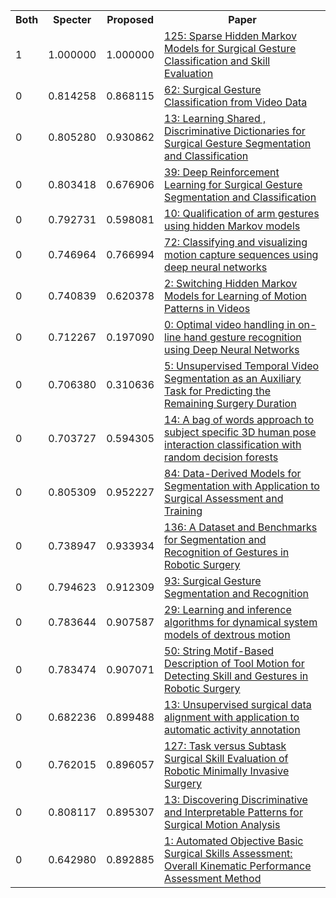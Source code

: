 <html><table><tr>
<th>Both</th>
<th>Specter</th>
<th>Proposed</th>
<th>Paper</th>
</tr>
<tr>
<td>1</td>
<td>1.000000</td>
<td>1.000000</td>
<td><a href="https://www.semanticscholar.org/paper/c11126a78b85341f98f482377ab2913491bf8f46">125: Sparse Hidden Markov Models for Surgical Gesture Classification and Skill Evaluation</a></td>
</tr>
<tr>
<td>0</td>
<td>0.814258</td>
<td>0.868115</td>
<td><a href="https://www.semanticscholar.org/paper/52f64b00ef4a3ac30bd12a34db2281f53df16efa">62: Surgical Gesture Classification from Video Data</a></td>
</tr>
<tr>
<td>0</td>
<td>0.805280</td>
<td>0.930862</td>
<td><a href="https://www.semanticscholar.org/paper/aab897a687af98b8268b4468e83b3767af9ec6c7">13: Learning Shared , Discriminative Dictionaries for Surgical Gesture Segmentation and Classification</a></td>
</tr>
<tr>
<td>0</td>
<td>0.803418</td>
<td>0.676906</td>
<td><a href="https://www.semanticscholar.org/paper/beb33653b90a1dfcf98a1bd97d59ecdf02a87352">39: Deep Reinforcement Learning for Surgical Gesture Segmentation and Classification</a></td>
</tr>
<tr>
<td>0</td>
<td>0.792731</td>
<td>0.598081</td>
<td><a href="https://www.semanticscholar.org/paper/52f57c55fed8b67ced94b773f097b334976c2094">10: Qualification of arm gestures using hidden Markov models</a></td>
</tr>
<tr>
<td>0</td>
<td>0.746964</td>
<td>0.766994</td>
<td><a href="https://www.semanticscholar.org/paper/62322c6c79bd4889da6e8a54a01b014525c1e774">72: Classifying and visualizing motion capture sequences using deep neural networks</a></td>
</tr>
<tr>
<td>0</td>
<td>0.740839</td>
<td>0.620378</td>
<td><a href="https://www.semanticscholar.org/paper/f21d547173b45e10ffa8f231349310bfd6ae2b0a">2: Switching Hidden Markov Models for Learning of Motion Patterns in Videos</a></td>
</tr>
<tr>
<td>0</td>
<td>0.712267</td>
<td>0.197090</td>
<td><a href="https://www.semanticscholar.org/paper/754c82c9df19c930e015689ebbac0a0bd6ee3092">0: Optimal video handling in on-line hand gesture recognition using Deep Neural Networks</a></td>
</tr>
<tr>
<td>0</td>
<td>0.706380</td>
<td>0.310636</td>
<td><a href="https://www.semanticscholar.org/paper/2bd59cef9f7d3abe6003ac751a473358d76c6eb8">5: Unsupervised Temporal Video Segmentation as an Auxiliary Task for Predicting the Remaining Surgery Duration</a></td>
</tr>
<tr>
<td>0</td>
<td>0.703727</td>
<td>0.594305</td>
<td><a href="https://www.semanticscholar.org/paper/2b7bc3041afda94b6aef5d58b563ae83b39ed826">14: A bag of words approach to subject specific 3D human pose interaction classification with random decision forests</a></td>
</tr>
<tr>
<td>0</td>
<td>0.805309</td>
<td>0.952227</td>
<td><a href="https://www.semanticscholar.org/paper/067ec3a26063e20984d61aecfd93f36743a8f706">84: Data-Derived Models for Segmentation with Application to Surgical Assessment and Training</a></td>
</tr>
<tr>
<td>0</td>
<td>0.738947</td>
<td>0.933934</td>
<td><a href="https://www.semanticscholar.org/paper/a4044c27188bd7279e406e0508f4a9548ba909c3">136: A Dataset and Benchmarks for Segmentation and Recognition of Gestures in Robotic Surgery</a></td>
</tr>
<tr>
<td>0</td>
<td>0.794623</td>
<td>0.912309</td>
<td><a href="https://www.semanticscholar.org/paper/4ab382d0a97b4a193b844d982218d23ed91e640f">93: Surgical Gesture Segmentation and Recognition</a></td>
</tr>
<tr>
<td>0</td>
<td>0.783644</td>
<td>0.907587</td>
<td><a href="https://www.semanticscholar.org/paper/b16c176bf9859a587afa393e16852aa514255ba8">29: Learning and inference algorithms for dynamical system models of dextrous motion</a></td>
</tr>
<tr>
<td>0</td>
<td>0.783474</td>
<td>0.907071</td>
<td><a href="https://www.semanticscholar.org/paper/555530521a391df62edca0c602c1df05af1e2761">50: String Motif-Based Description of Tool Motion for Detecting Skill and Gestures in Robotic Surgery</a></td>
</tr>
<tr>
<td>0</td>
<td>0.682236</td>
<td>0.899488</td>
<td><a href="https://www.semanticscholar.org/paper/c32394038045b1e007df08518fcac4eef3846eee">13: Unsupervised surgical data alignment with application to automatic activity annotation</a></td>
</tr>
<tr>
<td>0</td>
<td>0.762015</td>
<td>0.896057</td>
<td><a href="https://www.semanticscholar.org/paper/fe849a998d8a5d40f269202bc62d0f45f20c49c4">127: Task versus Subtask Surgical Skill Evaluation of Robotic Minimally Invasive Surgery</a></td>
</tr>
<tr>
<td>0</td>
<td>0.808117</td>
<td>0.895307</td>
<td><a href="https://www.semanticscholar.org/paper/3349d3533be054d18a7f09affc5c51e7edaaf006">13: Discovering Discriminative and Interpretable Patterns for Surgical Motion Analysis</a></td>
</tr>
<tr>
<td>0</td>
<td>0.642980</td>
<td>0.892885</td>
<td><a href="https://www.semanticscholar.org/paper/f3b8086b0402c8ce94487a31a92cef96af3855a4">1: Automated Objective Basic Surgical Skills Assessment: Overall Kinematic Performance Assessment Method</a></td>
</tr>
</table></html>
